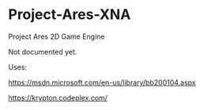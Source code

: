 # Project-Ares-XNA
Project Ares 2D Game Engine

Not documented yet.

Uses:

https://msdn.microsoft.com/en-us/library/bb200104.aspx

https://krypton.codeplex.com/
